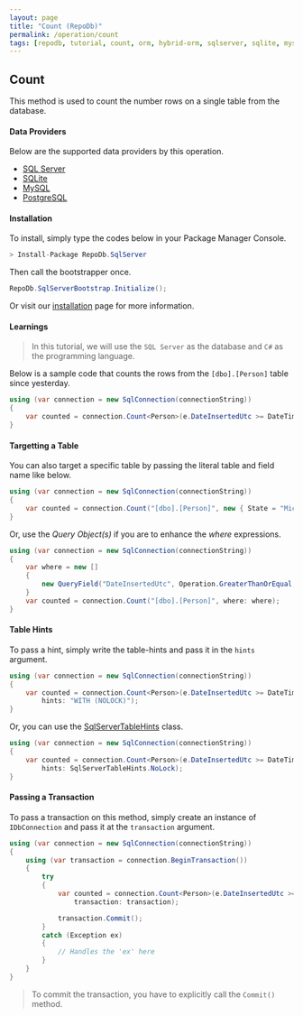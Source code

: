 ```yaml
---
layout: page
title: "Count (RepoDb)"
permalink: /operation/count
tags: [repodb, tutorial, count, orm, hybrid-orm, sqlserver, sqlite, mysql, postgresql]
---
```


## Count

This method is used to count the number rows on a single table from the database.

#### Data Providers

Below are the supported data providers by this operation.

- [SQL Server](https://www.nuget.org/packages/RepoDb.SqlServer)
- [SQLite](https://www.nuget.org/packages/RepoDb.SqLite)
- [MySQL](https://www.nuget.org/packages/RepoDb.MySql)
- [PostgreSQL](https://www.nuget.org/packages/RepoDb.PostgreSql)

#### Installation

To install, simply type the codes below in your Package Manager Console.

```csharp
> Install-Package RepoDb.SqlServer
```

Then call the bootstrapper once.

```csharp
RepoDb.SqlServerBootstrap.Initialize();
```

Or visit our [installation](/tutorials/installation) page for more information.

#### Learnings

> In this tutorial, we will use the `SQL Server` as the database and `C#` as the programming language.

Below is a sample code that counts the rows from the `[dbo].[Person]` table since yesterday.

```csharp
using (var connection = new SqlConnection(connectionString))
{
	var counted = connection.Count<Person>(e.DateInsertedUtc >= DateTime.UtcNow.Date.AddDays(-1));
}
```

#### Targetting a Table

You can also target a specific table by passing the literal table and field name like below.

```csharp
using (var connection = new SqlConnection(connectionString))
{
	var counted = connection.Count("[dbo].[Person]", new { State = "Michigan" });
}
```

Or, use the *Query Object(s)* if you are to enhance the *where* expressions.

```csharp
using (var connection = new SqlConnection(connectionString))
{
	var where = new []
	{
		new QueryField("DateInsertedUtc", Operation.GreaterThanOrEqual, DateTime.UtcNow.Date.AddDays(-1))
	}
	var counted = connection.Count("[dbo].[Person]", where: where);
}
```

#### Table Hints

To pass a hint, simply write the table-hints and pass it in the `hints` argument.

```csharp
using (var connection = new SqlConnection(connectionString))
{
	var counted = connection.Count<Person>(e.DateInsertedUtc >= DateTime.UtcNow.Date.AddDays(-1),
		hints: "WITH (NOLOCK)");
}
```

Or, you can use the [SqlServerTableHints](/class/SqlServerTableHints) class.

```csharp
using (var connection = new SqlConnection(connectionString))
{
	var counted = connection.Count<Person>(e.DateInsertedUtc >= DateTime.UtcNow.Date.AddDays(-1),
		hints: SqlServerTableHints.NoLock);
}
```

#### Passing a Transaction

To pass a transaction on this method, simply create an instance of `IDbConnection` and pass it at the `transaction` argument.

```csharp
using (var connection = new SqlConnection(connectionString))
{
	using (var transaction = connection.BeginTransaction())
	{
		try
		{
			var counted = connection.Count<Person>(e.DateInsertedUtc >= DateTime.UtcNow.Date.AddDays(-1),
				transaction: transaction);

			transaction.Commit();
		}
		catch (Exception ex)
		{
			// Handles the 'ex' here
		}
	}
}
```

> To commit the transaction, you have to explicitly call the `Commit()` method.


